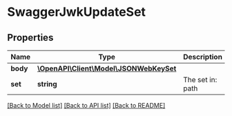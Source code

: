 # SwaggerJwkUpdateSet

## Properties
Name | Type | Description | Notes
------------ | ------------- | ------------- | -------------
**body** | [**\OpenAPI\Client\Model\JSONWebKeySet**](JSONWebKeySet.md) |  | [optional] 
**set** | **string** | The set in: path | 

[[Back to Model list]](../README.md#documentation-for-models) [[Back to API list]](../README.md#documentation-for-api-endpoints) [[Back to README]](../README.md)


